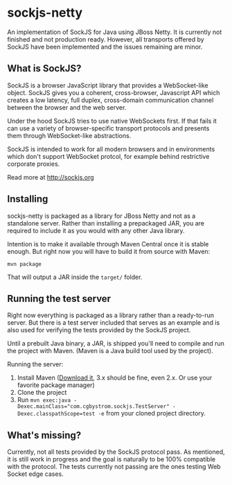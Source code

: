 # sockjs-netty

An implementation of SockJS for Java using JBoss Netty. It is currently not finished and not production ready.
However, all transports offered by SockJS have been implemented and the issues remaining are minor.

## What is SockJS?
SockJS is a browser JavaScript library that provides a WebSocket-like object. SockJS gives you a coherent, cross-browser, Javascript API which creates a low latency, full duplex, cross-domain communication channel between the browser and the web server.

Under the hood SockJS tries to use native WebSockets first. If that fails it can use a variety of browser-specific transport protocols and presents them through WebSocket-like abstractions.

SockJS is intended to work for all modern browsers and in environments which don't support WebSocket protcol, for example behind restrictive corporate proxies.

Read more at http://sockjs.org

## Installing
sockjs-netty is packaged as a library for JBoss Netty and not as a standalone server. Rather than installing a prepackaged JAR, you are required to include it as you would with any other Java library.

Intention is to make it available through Maven Central once it is stable enough. But right now you will have to build it from source with Maven:

    mvn package
    
That will output a JAR inside the ```target/``` folder.

## Running the test server
Right now everything is packaged as a library rather than a ready-to-run server.
But there is a test server included that serves as an example and is also used for verifying the tests provided by the SockJS project.

Until a prebuilt Java binary, a JAR, is shipped you'll need to compile and run the project with Maven.
(Maven is a Java build tool used by the project).

Running the server:

 1. Install Maven ([Download it](http://maven.apache.org/download.html), 3.x should be fine, even 2.x. Or use your favorite package manager)
 1. Clone the project
 1. Run ```mvn exec:java -Dexec.mainClass="com.cgbystrom.sockjs.TestServer" -Dexec.classpathScope=test -e``` from your cloned project directory.

## What's missing?
Currently, not all tests provided by the SockJS protocol pass. As mentioned, it is still work in progress and the goal is naturally to be 100% compatible with the protocol.
The tests currently not passing are the ones testing Web Socket edge cases.